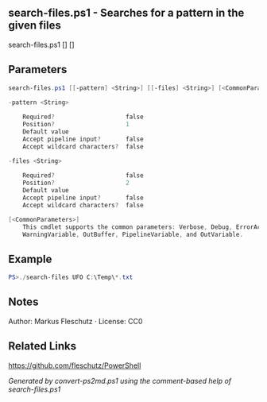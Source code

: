 ## search-files.ps1 - Searches for a pattern in the given files

search-files.ps1 [<pattern>] [<files>]

## Parameters
```powershell
search-files.ps1 [[-pattern] <String>] [[-files] <String>] [<CommonParameters>]

-pattern <String>
    
    Required?                    false
    Position?                    1
    Default value                
    Accept pipeline input?       false
    Accept wildcard characters?  false

-files <String>
    
    Required?                    false
    Position?                    2
    Default value                
    Accept pipeline input?       false
    Accept wildcard characters?  false

[<CommonParameters>]
    This cmdlet supports the common parameters: Verbose, Debug, ErrorAction, ErrorVariable, WarningAction, 
    WarningVariable, OutBuffer, PipelineVariable, and OutVariable.
```

## Example
```powershell
PS>./search-files UFO C:\Temp\*.txt
```


## Notes
Author: Markus Fleschutz · License: CC0

## Related Links
https://github.com/fleschutz/PowerShell

*Generated by convert-ps2md.ps1 using the comment-based help of search-files.ps1*
